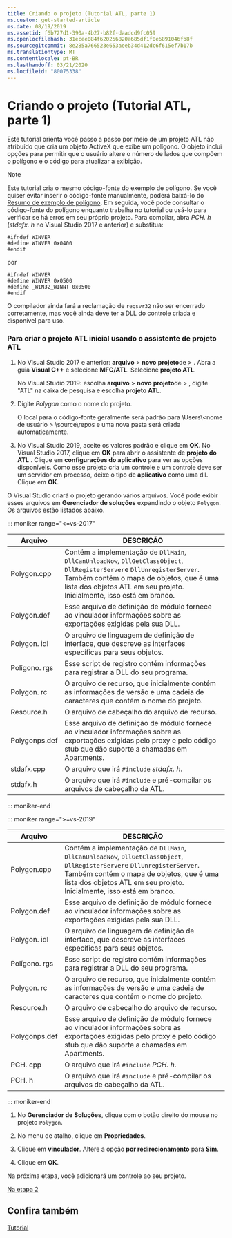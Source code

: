 ```yaml
---
title: Criando o projeto (Tutorial ATL, parte 1)
ms.custom: get-started-article
ms.date: 08/19/2019
ms.assetid: f6b727d1-390a-4b27-b82f-daadcd9fc059
ms.openlocfilehash: 31ecee084f620256820a685df1f0e6891046fb8f
ms.sourcegitcommit: 8e285a766523e653aeeb34d412dc6f615ef7b17b
ms.translationtype: MT
ms.contentlocale: pt-BR
ms.lasthandoff: 03/21/2020
ms.locfileid: "80075338"
---
```

# <a name="creating-the-project-atl-tutorial-part-1"></a>Criando o projeto (Tutorial ATL, parte 1)

Este tutorial orienta você passo a passo por meio de um projeto ATL não atribuído que cria um objeto ActiveX que exibe um polígono. O objeto inclui opções para permitir que o usuário altere o número de lados que compõem o polígono e o código para atualizar a exibição.

> [!NOTE]
> Este tutorial cria o mesmo código-fonte do exemplo de polígono. Se você quiser evitar inserir o código-fonte manualmente, poderá baixá-lo do [Resumo de exemplo de polígono](https://github.com/Microsoft/VCSamples/tree/master/VC2008Samples/ATL/Controls/Polygon). Em seguida, você pode consultar o código-fonte do polígono enquanto trabalha no tutorial ou usá-lo para verificar se há erros em seu próprio projeto.
> Para compilar, abra *PCH. h* (*stdafx. h* no Visual Studio 2017 e anterior) e substitua:
>
> ```
> #ifndef WINVER
> #define WINVER 0x0400
> #endif
> ```
>
> por
>
> ```
> #ifndef WINVER
> #define WINVER 0x0500
> #define _WIN32_WINNT 0x0500
> #endif
> ```
>
> O compilador ainda fará a reclamação de `regsvr32` não ser encerrado corretamente, mas você ainda deve ter a DLL do controle criada e disponível para uso.

### <a name="to-create-the-initial-atl-project-using-the-atl-project-wizard"></a>Para criar o projeto ATL inicial usando o assistente de projeto ATL

1. No Visual Studio 2017 e anterior: **arquivo** > **novo** **projeto**de > . Abra a guia **Visual C++**  e selecione **MFC/ATL**. Selecione **projeto ATL**.

   No Visual Studio 2019: escolha **arquivo** > **novo** **projeto**de > , digite "ATL" na caixa de pesquisa e escolha **projeto ATL**.

1. Digite *Polygon* como o nome do projeto.

    O local para o código-fonte geralmente será padrão para \Users\\\<nome de usuário > \source\repos e uma nova pasta será criada automaticamente.

1. No Visual Studio 2019, aceite os valores padrão e clique em **OK**.
   No Visual Studio 2017, clique em **OK** para abrir o assistente de **projeto do ATL** . Clique em **configurações do aplicativo** para ver as opções disponíveis. Como esse projeto cria um controle e um controle deve ser um servidor em processo, deixe o tipo de **aplicativo** como uma dll. Clique em **OK**.

O Visual Studio criará o projeto gerando vários arquivos. Você pode exibir esses arquivos em **Gerenciador de soluções** expandindo o objeto `Polygon`. Os arquivos estão listados abaixo.

::: moniker range="<=vs-2017"

|Arquivo|DESCRIÇÃO|
|----------|-----------------|
|Polygon.cpp|Contém a implementação de `DllMain`, `DllCanUnloadNow`, `DllGetClassObject`, `DllRegisterServer`e `DllUnregisterServer`. Também contém o mapa de objetos, que é uma lista dos objetos ATL em seu projeto. Inicialmente, isso está em branco.|
|Polygon.def|Esse arquivo de definição de módulo fornece ao vinculador informações sobre as exportações exigidas pela sua DLL.|
|Polygon. idl|O arquivo de linguagem de definição de interface, que descreve as interfaces específicas para seus objetos.|
|Polígono. rgs|Esse script de registro contém informações para registrar a DLL do seu programa.|
|Polygon. rc|O arquivo de recurso, que inicialmente contém as informações de versão e uma cadeia de caracteres que contém o nome do projeto.|
|Resource.h|O arquivo de cabeçalho do arquivo de recurso.|
|Polygonps.def|Esse arquivo de definição de módulo fornece ao vinculador informações sobre as exportações exigidas pelo proxy e pelo código stub que dão suporte a chamadas em Apartments.|
|stdafx.cpp|O arquivo que irá `#include` *stdafx. h*.|
|stdafx.h|O arquivo que irá `#include` e pré-compilar os arquivos de cabeçalho da ATL.|

::: moniker-end

::: moniker range=">=vs-2019"

|Arquivo|DESCRIÇÃO|
|----------|-----------------|
|Polygon.cpp|Contém a implementação de `DllMain`, `DllCanUnloadNow`, `DllGetClassObject`, `DllRegisterServer`e `DllUnregisterServer`. Também contém o mapa de objetos, que é uma lista dos objetos ATL em seu projeto. Inicialmente, isso está em branco.|
|Polygon.def|Esse arquivo de definição de módulo fornece ao vinculador informações sobre as exportações exigidas pela sua DLL.|
|Polygon. idl|O arquivo de linguagem de definição de interface, que descreve as interfaces específicas para seus objetos.|
|Polígono. rgs|Esse script de registro contém informações para registrar a DLL do seu programa.|
|Polygon. rc|O arquivo de recurso, que inicialmente contém as informações de versão e uma cadeia de caracteres que contém o nome do projeto.|
|Resource.h|O arquivo de cabeçalho do arquivo de recurso.|
|Polygonps.def|Esse arquivo de definição de módulo fornece ao vinculador informações sobre as exportações exigidas pelo proxy e pelo código stub que dão suporte a chamadas em Apartments.|
|PCH. cpp|O arquivo que irá `#include` *PCH. h*.|
|PCH. h|O arquivo que irá `#include` e pré-compilar os arquivos de cabeçalho da ATL.|

::: moniker-end

1. No **Gerenciador de Soluções**, clique com o botão direito do mouse no projeto `Polygon`.

1. No menu de atalho, clique em **Propriedades**.

1. Clique em **vinculador**. Altere a opção **por redirecionamento** para **Sim**.

1. Clique em **OK**.

Na próxima etapa, você adicionará um controle ao seu projeto.

[Na etapa 2](../atl/adding-a-control-atl-tutorial-part-2.md)

## <a name="see-also"></a>Confira também

[Tutorial](../atl/active-template-library-atl-tutorial.md)
